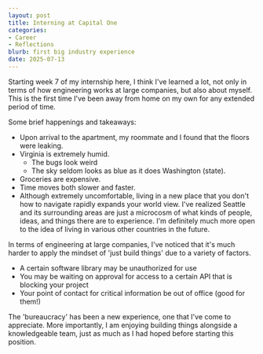 ```yaml
---
layout: post
title: Interning at Capital One
categories:
- Career
- Reflections
blurb: first big industry experience
date: 2025-07-13
---
```


Starting week 7 of my internship here, I think I've learned a lot, not only in terms of how engineering works at large companies, but also about myself. This is the first time I've been away from home on my own for any extended period of time. 

Some brief happenings and takeaways:
- Upon arrival to the apartment, my roommate and I found that the floors were leaking.
- Virginia is extremely humid.
    - The bugs look weird
    - The sky seldom looks as blue as it does Washington (state). 
- Groceries are expensive.
- Time moves both slower and faster.
- Although extremely uncomfortable, living in a new place that you don't how to navigate rapidly expands your world view. I've realized Seattle and its surrounding areas are just a microcosm of what kinds of people, ideas, and things there are to experience. I'm definitely much more open to the idea of living in various other countries in the future.

In terms of engineering at large companies, I've noticed that it's much harder to apply the mindset of 'just build things' due to a variety of factors. 
- A certain software library may be unauthorized for use
- You may be waiting on approval for access to a certain API that is blocking your project
- Your point of contact for critical information be out of office (good for them!)

The 'bureaucracy' has been a new experience, one that I've come to appreciate. More importantly, I am enjoying building things alongside a knowledgeable team, just as much as I had hoped before starting this position. 